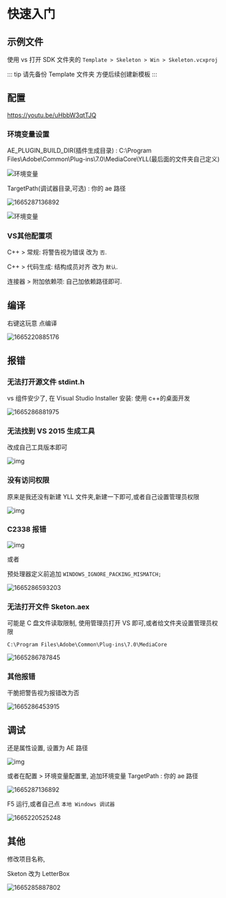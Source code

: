 # 快速入门

## 示例文件

使用 vs 打开 SDK 文件夹的 `Template > Skeleton > Win > Skeleton.vcxproj`

::: tip
请先备份 Template 文件夹 方便后续创建新模板
:::

## 配置

<https://youtu.be/uHbbW3qtTJQ>

### 环境变量设置

AE_PLUGIN_BUILD_DIR(插件生成目录) : C:\Program Files\Adobe\Common\Plug-ins\7.0\MediaCore\YLL(最后面的文件夹自己定义)

![环境变量](/images\environment.png)

TargetPath(调试器目录,可选) : 你的 ae 路径

![1665287136892](/images/1665287136892.png)

![环境变量](/images\property.png)

### VS其他配置项

C++ > 常规: 将警告视为错误 改为 `否`.

C++ > 代码生成: 结构成员对齐 改为 `默认`.

连接器 > 附加依赖项: 自己加依赖路径即可.

## 编译

右键这玩意 点编译

![1665220885176](/images/1665220885176.png)

## 报错

### 无法打开源文件 stdint.h

vs 组件安少了, 在 Visual Studio Installer 安装: 使用 c++的桌面开发

![1665286881975](/images/1665286881975.png)

### 无法找到 VS 2015 生成工具

改成自己工具版本即可

![img](/images\tool.png)

### 没有访问权限

原来是我还没有新建 YLL 文件夹,新建一下即可,或者自己设置管理员权限

![img](/images\folder.png)

### C2338 报错

![img](/images\C2338.png)

或者

预处理器定义前追加 `WINDOWS_IGNORE_PACKING_MISMATCH;`

![1665286593203](/images/1665286593203.png)

### 无法打开文件 Sketon.aex

可能是 C 盘文件读取限制, 使用管理员打开 VS 即可,或者给文件夹设置管理员权限

`C:\Program Files\Adobe\Common\Plug-ins\7.0\MediaCore`

![1665286787845](/images/1665286787845.png)

### 其他报错

干脆把警告视为报错改为否

![1665286453915](/images/1665286453915.png)

## 调试

还是属性设置, 设置为 AE 路径

![img](/images\ae.png)

或者在配置 > 环境变量配置里, 追加环境变量 TargetPath : 你的 ae 路径

![1665287136892](/images/1665287136892.png)

F5 运行,或者自己点 `本地 Windows 调试器`

![1665220525248](/images/1665220525248.png)

## 其他

修改项目名称,

Sketon 改为 LetterBox

![1665285887802](/images/1665285887802.png)
